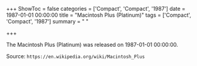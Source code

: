+++
ShowToc = false
categories = ['Compact', 'Compact', '1987']
date = 1987-01-01 00:00:00
title = "Macintosh Plus (Platinum)"
tags = ['Compact', 'Compact', '1987']
summary = " "

+++

The Macintosh Plus (Platinum) was released on 1987-01-01 00:00:00.

Source: `https://en.wikipedia.org/wiki/Macintosh_Plus`


